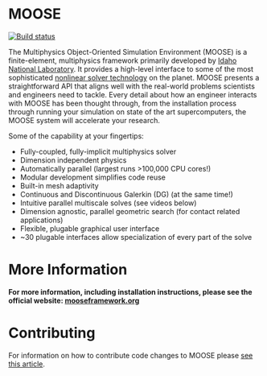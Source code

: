 



MOOSE
=====

[![Build status](https://civet.inl.gov/idaholab/moose/master/branch_status.svg)](https://civet.inl.gov/repo/idaholab/moose/)

The Multiphysics Object-Oriented Simulation Environment (MOOSE) is a finite-element, multiphysics framework primarily developed by [Idaho National Laboratory](http://www.inl.gov). It provides a high-level interface to some of the most sophisticated [nonlinear solver technology](http://www.mcs.anl.gov/petsc/) on the planet. MOOSE presents a straightforward API that aligns well with the real-world problems scientists and engineers need to tackle. Every detail about how an engineer interacts with MOOSE has been thought through, from the installation process through running your simulation on state of the art supercomputers, the MOOSE system will accelerate your research.

Some of the capability at your fingertips:

* Fully-coupled, fully-implicit multiphysics solver
* Dimension independent physics
* Automatically parallel (largest runs >100,000 CPU cores!)
* Modular development simplifies code reuse
* Built-in mesh adaptivity
* Continuous and Discontinuous Galerkin (DG) (at the same time!)
* Intuitive parallel multiscale solves (see videos below)
* Dimension agnostic, parallel geometric search (for contact related applications)
* Flexible, plugable graphical user interface
* ~30 plugable interfaces allow specialization of every part of the solve

More Information
================

**For more information, including installation instructions, please see the official website: [mooseframework.org](https://mooseframework.org)**

Contributing
============

For information on how to contribute code changes to MOOSE please [see this article](https://mooseframework.org/framework/contributing.html).
